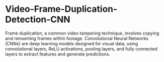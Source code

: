# Video-Frame-Duplication-Detection-CNN
Frame duplication, a common video tampering technique, involves copying and reinserting frames within footage. Convolutional Neural Networks (CNNs) are deep learning models designed for visual data, using convolutional layers, ReLU activations, pooling layers, and fully connected layers to extract features and generate predictions.
